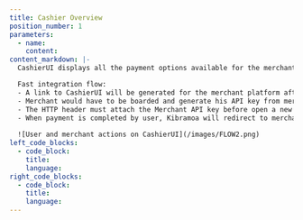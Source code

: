 ```yaml
---
title: Cashier Overview
position_number: 1
parameters:
  - name:
    content:
content_markdown: |-
  CashierUI displays all the payment options available for the merchant, users can choose their favourite payment option, later the payment is managed and secured by kibramoa.

  Fast integration flow:
  - A link to CashierUI will be generated for the merchant platform after session requesting.
  - Merchant would have to be boarded and generate his API key from merchant portal in order to access CashierUI API.
  - The HTTP header must attach the Merchant API key before open a new session on the CashierUI API call.
  - When payment is completed by user, Kibramoa will redirect to merchant website and notify the payment by a webhook.
 
  ![User and merchant actions on CashierUI](/images/FLOW2.png)
left_code_blocks:
  - code_block:
    title:
    language:
right_code_blocks:
  - code_block:
    title:
    language:
---
```

